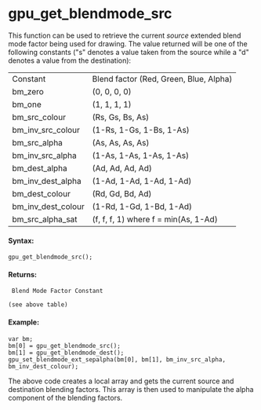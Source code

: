 # gpu_get_blendmode_src

This function can be used to retrieve the current *source* extended
blend mode factor being used for drawing. The value returned will be one
of the following constants ("s" denotes a value taken from the source
while a "d" denotes a value from the destination):

|                      |                                        |
|----------------------|----------------------------------------|
| Constant             | Blend factor (Red, Green, Blue, Alpha) |
|  bm_zero             | (0, 0, 0, 0)                           |
|  bm_one              | (1, 1, 1, 1)                           |
|  bm_src_colour       | (Rs, Gs, Bs, As)                       |
|  bm_inv_src_colour   | (1-Rs, 1-Gs, 1-Bs, 1-As)               |
|  bm_src_alpha        | (As, As, As, As)                       |
|  bm_inv_src_alpha    | (1-As, 1-As, 1-As, 1-As)               |
|  bm_dest_alpha       | (Ad, Ad, Ad, Ad)                       |
|  bm_inv_dest_alpha   | (1-Ad, 1-Ad, 1-Ad, 1-Ad)               |
|  bm_dest_colour      | (Rd, Gd, Bd, Ad)                       |
|  bm_inv_dest_colour  | (1-Rd, 1-Gd, 1-Bd, 1-Ad)               |
|  bm_src_alpha_sat    | (f, f, f, 1) where f = min(As, 1-Ad)   |

#### Syntax:

``` gml
gpu_get_blendmode_src();
```

#### Returns:

``` gml
 Blend Mode Factor Constant

(see above table)
```

#### Example:

``` gml
var bm;
bm[0] = gpu_get_blendmode_src();
bm[1] = gpu_get_blendmode_dest();
gpu_set_blendmode_ext_sepalpha(bm[0], bm[1], bm_inv_src_alpha, bm_inv_dest_colour);
```

The above code creates a local array and gets the current source and
destination blending factors. This array is then used to manipulate the
alpha component of the blending factors.
